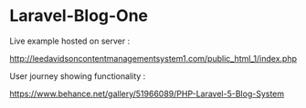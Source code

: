 # Laravel-Blog-One

Live example hosted on server :

http://leedavidsoncontentmanagementsystem1.com/public_html_1/index.php


User journey showing functionality :

https://www.behance.net/gallery/51966089/PHP-Laravel-5-Blog-System

